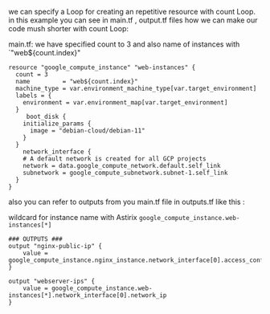 we can specify a Loop for creating an repetitive resource with count Loop.
in this example you can see in main.tf , output.tf files how we can make our code mush shorter  with count Loop:

main.tf:
  we have specified count to 3 and also name of instances with `"web${count.index}"

```
resource "google_compute_instance" "web-instances" {
  count = 3
  name         = "web${count.index}"
  machine_type = var.environment_machine_type[var.target_environment]
  labels = {
    environment = var.environment_map[var.target_environment]
  }
     boot_disk {
    initialize_params {
      image = "debian-cloud/debian-11"
    }
  }
    network_interface {
    # A default network is created for all GCP projects
    network = data.google_compute_network.default.self_link
    subnetwork = google_compute_subnetwork.subnet-1.self_link
  }
}
```

also you can refer to outputs from you main.tf file in outputs.tf like this :

  wildcard for instance name with Astirix `google_compute_instance.web-instances[*]`

```
### OUTPUTS ###
output "nginx-public-ip" {
    value = google_compute_instance.nginx_instance.network_interface[0].access_config[0].nat_ip
}
  
output "webserver-ips" {
    value = google_compute_instance.web-instances[*].network_interface[0].network_ip
}
```